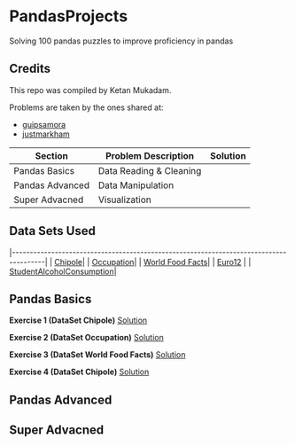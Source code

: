 # PandasProjects
Solving 100 pandas puzzles to improve proficiency in pandas

## Credits

This repo was compiled by Ketan Mukadam.

Problems are taken by the ones shared at:

* [guipsamora](https://github.com/guipsamora/pandas_exercises)
* [justmarkham](https://github.com/justmarkham/DAT8)

| Section | Problem Description | Solution |
----------|---------------------|----------|
| Pandas Basics | Data Reading & Cleaning | |
| Pandas Advanced | Data Manipulation | |
| Super Advacned | Visualization | |

## Data Sets Used
|---------------------------------------------------------------------------------------|
| [Chipole](https://raw.githubusercontent.com/justmarkham/DAT8/master/data/chipotle.tsv)|
| [Occupation](https://raw.githubusercontent.com/justmarkham/DAT8/master/data/u.user)|
| [World Food Facts](http://world.openfoodfacts.org/data/en.openfoodfacts.org.products.csv)|
| [Euro12](https://raw.githubusercontent.com/jokecamp/FootballData/master/Euro%202012/Euro%202012%20stats%20TEAM.csv) |
| [StudentAlcoholConsumption](https://github.com/guipsamora/pandas_exercises/blob/master/04_Apply/Students_Alcohol_Consumption/student-mat.csv)|

## Pandas Basics

**Exercise 1 (DataSet Chipole)**
[Solution](https://github.com/ketanmukadam/PandasProjects/blob/master/Exercise1_Chipotle.ipynb)

**Exercise 2 (DataSet Occupation)**
[Solution](https://github.com/ketanmukadam/PandasProjects/blob/master/Exercise2_Occupation.ipynb)

**Exercise 3 (DataSet World Food Facts)**
[Solution](https://github.com/ketanmukadam/PandasProjects/blob/master/Exercise3_FoodFacts.ipynb)

**Exercise 4 (DataSet Chipole)**
[Solution](https://github.com/ketanmukadam/PandasProjects/blob/master/Exercise4_Chipotle.ipynb)


## Pandas Advanced

## Super Advacned
